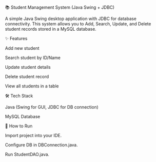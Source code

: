 📚 Student Management System (Java Swing + JDBC)

A simple Java Swing desktop application with JDBC for database connectivity.
This system allows you to Add, Search, Update, and Delete student records stored in a MySQL database.

✨ Features

Add new student

Search student by ID/Name

Update student details

Delete student record

View all students in a table

🛠️ Tech Stack

Java (Swing for GUI, JDBC for DB connection)

MySQL Database

🚀 How to Run

Import project into your IDE.

Configure DB in DBConnection.java.

Run StudentDAO.java.

